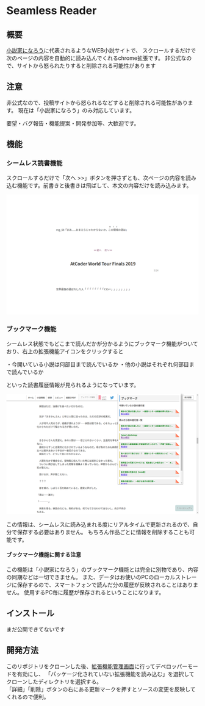 # Seamless Reader

## 概要

[小説家になろう](https://syosetu.com/)に代表されるようなWEB小説サイトで、
スクロールするだけで次のページの内容を自動的に読み込んでくれるchrome拡張です。
非公式なので、サイトから怒られたりすると削除される可能性があります

## 注意

非公式なので、投稿サイトから怒られるなどすると削除される可能性があります。
現在は「小説家になろう」のみ対応しています。

要望・バグ報告・機能提案・開発参加等、大歓迎です。

## 機能

### シームレス読書機能

スクロールするだけで「次へ >>」ボタンを押さずとも、次ページの内容を読み込む機能です。前書きと後書きは飛ばして、本文の内容だけを読み込みます。

![シームレススクショ](images/NfRM7rp0heK7isq1599728902_1599728910.png)

### ブックマーク機能

シームレス状態でもどこまで読んだかが分かるようにブックマーク機能がついており、右上の拡張機能アイコンをクリックすると

・今開いている小説は何部目まで読んでいるか
・他の小説はそれぞれ何部目まで読んでいるか

といった読書履歴情報が見られるようになっています。

![ブックマークスクショ](images/qesQToZlvLaB0iR1599736525_1599736530.png)

この情報は、シームレスに読み込まれる度にリアルタイムで更新されるので、自分で保存する必要はありません。
もちろん作品ごとに情報を削除することも可能です。

#### ブックマーク機能に関する注意

この機能は「小説家になろう」のブックマーク機能とは完全に別物であり、内容の同期などは一切できません。
また、データはお使いのPCのローカルストレージに保存するので、スマートフォンで読んだ分の履歴が反映されることはありません。
使用するPC毎に履歴が保存されるということになります。

## インストール

まだ公開できてないです

## 開発方法

このリポジトリをクローンした後、[拡張機能管理画面](chrome://extensions/)に行ってデベロッパーモードを有効にし、
「パッケージ化されていない拡張機能を読み込む」を選択してクローンしたディレクトリを選択する。  
「詳細」「削除」ボタンの右にある更新マークを押すとソースの変更を反映してくれるので便利。
